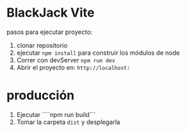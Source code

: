 # BlackJack Vite

pasos para ejecutar proyecto:

1. clonar repositorio
2. ejecutar ```npm install``` para construir los módulos de node
3. Correr con devServer ```npm run dev```
4. Abrir el proyecto en: ```http://localhost:```

# producción

1. Ejecutar ````npm run build```
2. Tomar la carpeta `dist` y desplegarla
